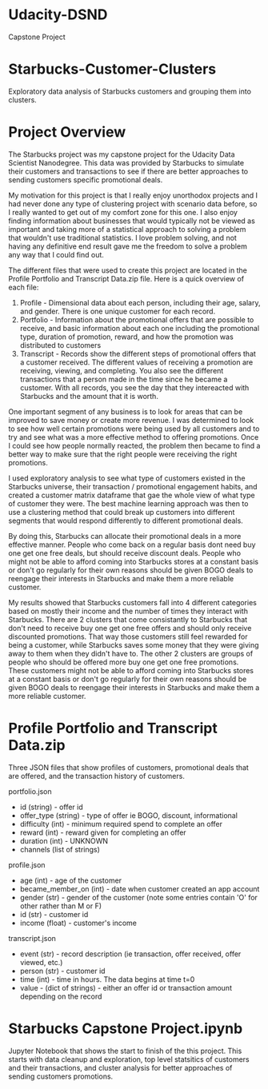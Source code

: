 # Udacity-DSND
 Capstone Project

# Starbucks-Customer-Clusters
Exploratory data analysis of Starbucks customers and grouping them into clusters.

# Project Overview
The Starbucks project was my capstone project for the Udacity Data Scientist Nanodegree. This data was provided by Starbucks to simulate their customers and transactions to see if there are better approaches to sending customers specific promotional deals. 

My motivation for this project is that I really enjoy unorthodox projects and I had never done any type of clustering project with scenario data before, so I really wanted to get out of my comfort zone for this one. I also enjoy finding information about businesses that would typically not be viewed as important and taking more of a statistical approach to solving a problem that wouldn't use traditional statistics. I love problem solving, and not having any definitive end result gave me the freedom to solve a problem any way that I could find out. 

The different files that were used to create this project are located in the Profile Portfolio and Transcript Data.zip file. Here is a quick overview of each file:
1. Profile - Dimensional data about each person, including their age, salary, and gender. There is one unique customer for each record.
2. Portfolio - Information about the promotional offers that are possible to receive, and basic information about each one including the promotional type, duration of promotion, reward, and how the promotion was distributed to customers
3. Transcript - Records show the different steps of promotional offers that a customer received. The different values of receiving a promotion are receiving, viewing, and completing. You also see the different transactions that a person made in the time since he became a customer. With all records, you see the day that they intereacted with Starbucks and the amount that it is worth.

One important segment of any business is to look for areas that can be improved to save money or create more revenue. I was determined to look to see how well certain promotions were being used by all customers and to try and see what was a more effective method to offering promotions. Once I could see how people normally reacted, the problem then became to find a better way to make sure that the right people were receiving the right promotions.

I used exploratory analysis to see what type of customers existed in the Starbucks universe, their transaction / promotional engagement habits, and created a customer matrix dataframe that gae the whole view of what type of customer they were. The best machine learning approach was then to use a clustering method that could break up customers into different segments that would respond differently to different promotional deals.

By doing this, Starbucks can allocate their promotional deals in a more effective manner. People who come back on a regular basis dont need buy one get one free deals, but should receive discount deals. People who might not be able to afford coming into Starbucks stores at a constant basis or don't go regularly for their own reasons should be given BOGO deals to reengage their interests in Starbucks and make them a more reliable customer.

My results showed that Starbucks customers fall into 4 different categories based on mostly their income and the number of times they interact with Starbucks. There are 2 clusters that come consistantly to Starbucks that don't need to receive buy one get one free offers and should only receive discounted promotions. That way those customers still feel rewarded for being a customer, while Starbucks saves some money that they were giving away to them when they didn't have to. The other 2 clusters are groups of people who should be offered more buy one get one free promotions.  These customers might not be able to afford coming into Starbucks stores at a constant basis or don't go regularly for their own reasons should be given BOGO deals to reengage their interests in Starbucks and make them a more reliable customer.



# Profile Portfolio and Transcript Data.zip
Three JSON files that show profiles of customers, promotional deals that are offered, and the transaction history of customers.

portfolio.json

- id (string) - offer id
- offer_type (string) - type of offer ie BOGO, discount, informational
- difficulty (int) - minimum required spend to complete an offer
- reward (int) - reward given for completing an offer
- duration (int) - UNKNOWN
- channels (list of strings)

profile.json

- age (int) - age of the customer
- became_member_on (int) - date when customer created an app account
- gender (str) - gender of the customer (note some entries contain 'O' for other rather than M or F)
- id (str) - customer id
- income (float) - customer's income

transcript.json

- event (str) - record description (ie transaction, offer received, offer viewed, etc.)
- person (str) - customer id
- time (int) - time in hours. The data begins at time t=0
- value - (dict of strings) - either an offer id or transaction amount depending on the record


# Starbucks Capstone Project.ipynb
Jupyter Notebook that shows the start to finish of the this project. This starts with data cleanup and exploration, top level statsitics of customers and their transactions, and cluster analysis for better approaches of sending customers promotions.